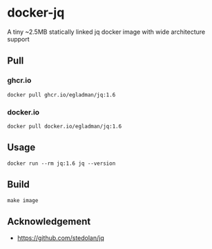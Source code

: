 # docker-jq

A tiny ~2.5MB statically linked jq docker image with wide architecture support

## Pull

### ghcr.io

```
docker pull ghcr.io/egladman/jq:1.6
```

### docker.io

```
docker pull docker.io/egladman/jq:1.6
```

## Usage

```
docker run --rm jq:1.6 jq --version
```

## Build

```
make image
```

## Acknowledgement

- https://github.com/stedolan/jq
